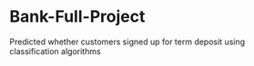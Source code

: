 # Bank-Full-Project
Predicted whether customers signed up for term deposit using classification algorithms
